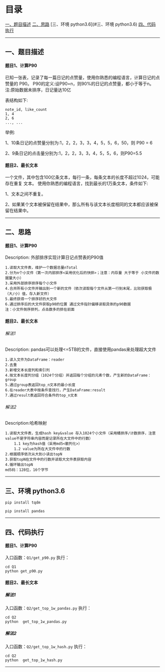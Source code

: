 
# 目录

[一、题目描述](#一、题目描述)
[二、思路](#二、思路)
[三、环境 python3.6](#三、环境 python3.6)
[四、代码执行](#四、代码执行)


-----------------------

## 一、题目描述
#### 题目1、计算P90

已知一张表，记录了每一篇日记的点赞量，使用你熟悉的编程语言，计算日记的点赞量的 P90。
P90的定义:设P90=n，则90%的日记的点赞量，都小于等于n。 注:原始数据未排序，日记量达10亿

表结构如下:

    note_id, like_count
    1, 4
    2, 6
    ..., ...
举例:

1、10条日记的点赞量分别为:1，2，2，3，3，4，5，5，6，50，则 P90 = 6

2、9条日记的点击量分别为:1，2，2，3，3，4，5，5，6，则P90=5.5

#### 题目2、最⻓文本
一个文件，其中包含100亿条文本，每行一条，每条文本的⻓度不超过1024，可能存在重复 文本。
使用你熟悉的编程语言，找到最⻓的1万条文本，条件如下:

1、文本之间不重复。

2、如果某个文本被保留在结果中，那么所有与该文本⻓度相同的文本都应该被保留在结果中。

-----------------------
## 二、思路
#### 题目1、计算P90
Description: 外部排序实现计算日记点赞表的P90值

    1.读取大文件表，维护一个数据总量nTotal
    2.分为n个小文件（第一次内部排序<采用优化后的快排>；注意：内存量 大于等于 小文件的数据量大小）
    3.采用外部排序排序每个小文件
    4.合并所有小文件并输出到一个新的文件（依次读取每个文件从第一行到末尾，比较获取极（大/小）值，存入新文件）
    5.最终获得一个排序好的大文件
    6.通过排序后的大文件获取p90的位置 通过文件指针偏移读取具体的p90数据
    注：小文件倒序排列，点击数多的排在前面
    
#### 题目2、最⻓文本
###### 解法1
Description: pandas可以处理<=5TB的文件，直接使用pandas来处理超大文件

    1.读入文件为DataFrame：reader
    2.去重
    3.新增文本长度列和索引列
    4.按文本长度列分组（1024个分组）并返回每个分组的元素个数，产生新的DataFrame：group
    5.通过group表返回top_n文本的最小长度
    6.在reader大表中按条件查找行，产生DataFrame:result
    7.通过result表返回符合条件的top_n文本
    
###### 解法2
Description:哈希映射

    1.读取大文件表，生成hash key&value 存入1024个小文件（采用桶排序/计数排序，注意value不是字符串内容而是记录所在大文件中的行数）
        1.1 key为hash值（采用md5<散列化>）
        1.2 value为所在大文件中的行数
    2.根据顺序依次从大到小读出topN
    3.获取topN在文件中的行数并读取大文件表获取内容
    4.循环输出topN
    md5码：128位，16个字节
    
-----------------------


## 三、环境 python3.6

    pip install tqdm

    pip install pandas
    
-----------------------

## 四、代码执行
#### 题目1、计算P90
入口函数：`Q1/get_p90.py`
执行：

    cd Q1
    python get_p90.py


#### 题目2、最⻓文本
##### 解法1
入口函数：`Q2/get_top_1w_pandas.py`
执行：

    cd Q2
    python  get_top_1w_pandas.py


##### 解法2
入口函数：`Q2/get_top_1w_hash.py`
执行：

    cd Q2
    python  get_top_1w_hash.py
    
        
-----------------------------------------------------------------------------------------
